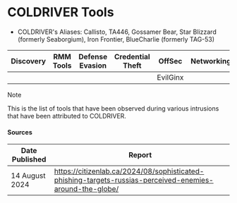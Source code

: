 # COLDRIVER Tools
- COLDRIVER's Aliases: Callisto, TA446, Gossamer Bear, Star Blizzard (formerly Seaborgium), Iron Frontier, BlueCharlie (formerly TAG-53)

| Discovery | RMM Tools | Defense Evasion | Credential Theft | OffSec | Networking | LOLBAS | Exfiltration |
|---|---|---|---|---|---|---|---|
| | | | | EvilGinx | | | |

> [!NOTE]
> This is the list of tools that have been observed during various intrusions that have been attributed to COLDRIVER.

#### Sources
| Date Published | Report |
|---|---|
| 14 August 2024 | https://citizenlab.ca/2024/08/sophisticated-phishing-targets-russias-perceived-enemies-around-the-globe/ |
